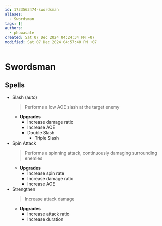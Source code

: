 ```yaml
---
id: 1733563474-swordsman
aliases:
  - Swordsman
tags: []
authors:
  - phuwasate
created: Sat 07 Dec 2024 04:24:34 PM +07
modified: Sat 07 Dec 2024 04:57:40 PM +07
---
```


# Swordsman

## Spells

<!-- TODO: Add cooldown section -->

- Slash (auto)
  > Performs a low AOE slash at the target enemy
  - **Upgrades**
    - Increase damage ratio
    - Increase AOE
    - Double Slash
      - Triple Slash
- Spin Attack
  > Performs a spinning attack, continuously damaging surrounding enemies
  - **Upgrades**
    - Increase spin rate
    - Increase damage ratio
    - Increase AOE
- Strengthen
  > Increase attack damage
  - **Upgrades**
    - Increase attack ratio
    - Increase duration
